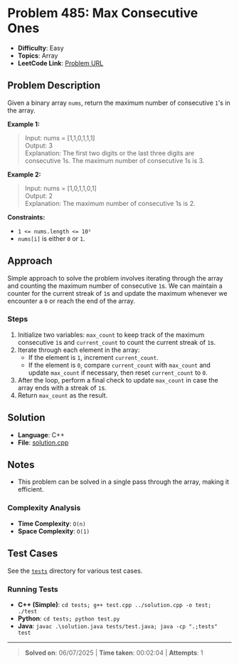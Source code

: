# Problem 485: Max Consecutive Ones

- **Difficulty**: Easy
- **Topics**: Array
- **LeetCode Link**: [Problem URL](https://leetcode.com/problems/max-consecutive-ones/)

## Problem Description

Given a binary array `nums`, return the maximum number of consecutive `1`'s in the array.

**Example 1:**

> Input: nums = [1,1,0,1,1,1]  
> Output: 3  
> Explanation: The first two digits or the last three digits are consecutive 1s. The maximum number of consecutive 1s is 3.

**Example 2:**

> Input: nums = [1,0,1,1,0,1]  
> Output: 2  
> Explanation: The maximum number of consecutive 1s is 2.

**Constraints:**

- `1 <= nums.length <= 10⁵`
- `nums[i]` is either `0` or `1`.

## Approach

Simple approach to solve the problem involves iterating through the array and counting the maximum number of consecutive `1`s. We can maintain a counter for the current streak of `1`s and update the maximum whenever we encounter a `0` or reach the end of the array.

### Steps

1. Initialize two variables: `max_count` to keep track of the maximum consecutive `1`s and `current_count` to count the current streak of `1`s.
2. Iterate through each element in the array:
    - If the element is `1`, increment `current_count`.
    - If the element is `0`, compare `current_count` with `max_count` and update `max_count` if necessary, then reset `current_count` to `0`.
3. After the loop, perform a final check to update `max_count` in case the array ends with a streak of `1`s.
4. Return `max_count` as the result.

## Solution

- **Language**: C++
- **File**: [solution.cpp](solution.cpp)

## Notes

- This problem can be solved in a single pass through the array, making it efficient.

### Complexity Analysis

- **Time Complexity**: `O(n)`
- **Space Complexity**: `O(1)`

## Test Cases

See the [`tests`](/tests) directory for various test cases.

### Running Tests

- **C++ (Simple)**: `cd tests; g++ test.cpp ../solution.cpp -o test; ./test`
- **Python**: `cd tests; python test.py`
- **Java**: `javac .\solution.java tests/test.java; java -cp ".;tests" test`

---

> **Solved on**: 06/07/2025 |
> **Time taken**: 00:02:04 |
> **Attempts**: 1
